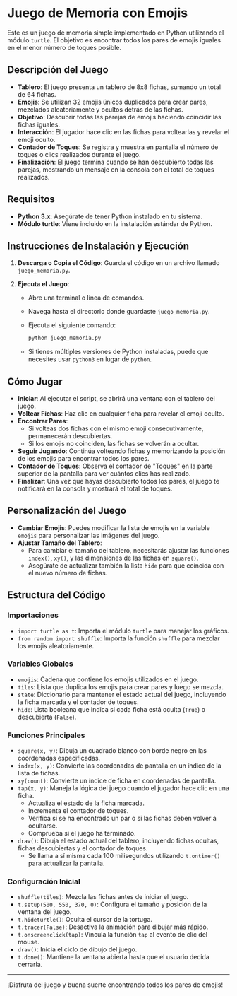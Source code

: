 # Juego de Memoria con Emojis

Este es un juego de memoria simple implementado en Python utilizando el módulo `turtle`. El objetivo es encontrar todos los pares de emojis iguales en el menor número de toques posible.

## Descripción del Juego

- **Tablero**: El juego presenta un tablero de 8x8 fichas, sumando un total de 64 fichas.
- **Emojis**: Se utilizan 32 emojis únicos duplicados para crear pares, mezclados aleatoriamente y ocultos detrás de las fichas.
- **Objetivo**: Descubrir todas las parejas de emojis haciendo coincidir las fichas iguales.
- **Interacción**: El jugador hace clic en las fichas para voltearlas y revelar el emoji oculto.
- **Contador de Toques**: Se registra y muestra en pantalla el número de toques o clics realizados durante el juego.
- **Finalización**: El juego termina cuando se han descubierto todas las parejas, mostrando un mensaje en la consola con el total de toques realizados.

## Requisitos

- **Python 3.x**: Asegúrate de tener Python instalado en tu sistema.
- **Módulo turtle**: Viene incluido en la instalación estándar de Python.

## Instrucciones de Instalación y Ejecución

1. **Descarga o Copia el Código**: Guarda el código en un archivo llamado `juego_memoria.py`.

2. **Ejecuta el Juego**:
   - Abre una terminal o línea de comandos.
   - Navega hasta el directorio donde guardaste `juego_memoria.py`.
   - Ejecuta el siguiente comando:

     ```bash
     python juego_memoria.py
     ```

   - Si tienes múltiples versiones de Python instaladas, puede que necesites usar `python3` en lugar de `python`.

## Cómo Jugar

- **Iniciar**: Al ejecutar el script, se abrirá una ventana con el tablero del juego.
- **Voltear Fichas**: Haz clic en cualquier ficha para revelar el emoji oculto.
- **Encontrar Pares**:
  - Si volteas dos fichas con el mismo emoji consecutivamente, permanecerán descubiertas.
  - Si los emojis no coinciden, las fichas se volverán a ocultar.
- **Seguir Jugando**: Continúa volteando fichas y memorizando la posición de los emojis para encontrar todos los pares.
- **Contador de Toques**: Observa el contador de "Toques" en la parte superior de la pantalla para ver cuántos clics has realizado.
- **Finalizar**: Una vez que hayas descubierto todos los pares, el juego te notificará en la consola y mostrará el total de toques.

## Personalización del Juego

- **Cambiar Emojis**: Puedes modificar la lista de emojis en la variable `emojis` para personalizar las imágenes del juego.
- **Ajustar Tamaño del Tablero**:
  - Para cambiar el tamaño del tablero, necesitarás ajustar las funciones `index()`, `xy()`, y las dimensiones de las fichas en `square()`.
  - Asegúrate de actualizar también la lista `hide` para que coincida con el nuevo número de fichas.

## Estructura del Código

### Importaciones

- `import turtle as t`: Importa el módulo `turtle` para manejar los gráficos.
- `from random import shuffle`: Importa la función `shuffle` para mezclar los emojis aleatoriamente.

### Variables Globales

- `emojis`: Cadena que contiene los emojis utilizados en el juego.
- `tiles`: Lista que duplica los emojis para crear pares y luego se mezcla.
- `state`: Diccionario para mantener el estado actual del juego, incluyendo la ficha marcada y el contador de toques.
- `hide`: Lista booleana que indica si cada ficha está oculta (`True`) o descubierta (`False`).

### Funciones Principales

- `square(x, y)`: Dibuja un cuadrado blanco con borde negro en las coordenadas especificadas.
- `index(x, y)`: Convierte las coordenadas de pantalla en un índice de la lista de fichas.
- `xy(count)`: Convierte un índice de ficha en coordenadas de pantalla.
- `tap(x, y)`: Maneja la lógica del juego cuando el jugador hace clic en una ficha.
  - Actualiza el estado de la ficha marcada.
  - Incrementa el contador de toques.
  - Verifica si se ha encontrado un par o si las fichas deben volver a ocultarse.
  - Comprueba si el juego ha terminado.
- `draw()`: Dibuja el estado actual del tablero, incluyendo fichas ocultas, fichas descubiertas y el contador de toques.
  - Se llama a sí misma cada 100 milisegundos utilizando `t.ontimer()` para actualizar la pantalla.

### Configuración Inicial

- `shuffle(tiles)`: Mezcla las fichas antes de iniciar el juego.
- `t.setup(500, 550, 370, 0)`: Configura el tamaño y posición de la ventana del juego.
- `t.hideturtle()`: Oculta el cursor de la tortuga.
- `t.tracer(False)`: Desactiva la animación para dibujar más rápido.
- `t.onscreenclick(tap)`: Vincula la función `tap` al evento de clic del mouse.
- `draw()`: Inicia el ciclo de dibujo del juego.
- `t.done()`: Mantiene la ventana abierta hasta que el usuario decida cerrarla.





---

¡Disfruta del juego y buena suerte encontrando todos los pares de emojis!
